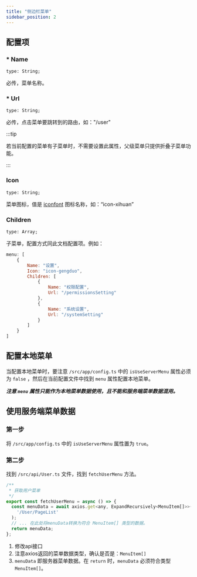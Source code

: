 ```yaml
---
title: "侧边栏菜单"
sidebar_position: 2
---
```


## 配置项

### * Name

`type: String;`

必传，菜单名称。

### * Url

`type: String;`

必传，点击菜单要跳转到的路由，如："/user"

:::tip

若当前配置的菜单有子菜单时，不需要设置此属性，父级菜单只提供折叠子菜单功能。

:::

### Icon

`type: String;`

菜单图标，值是 [iconfont](https://www.iconfont.cn/) 图标名称，如：“icon-xihuan”

### Children

`type: Array;`

子菜单，配置方式同此文档配置项。例如：

```js title="/src/app/config.ts"
menu: [
    {
        Name: "设置",
        Icon: "icon-gengduo",
        Children: [
            {
                Name: "权限配置",
                Url: "/permissionsSetting"
            },
            {
                Name: "系统设置",
                Url: "/systemSetting"
            }
        ]
    }
]
```
## 配置本地菜单

当配置本地菜单时，要注意 `/src/app/config.ts` 中的 `isUseServerMenu` 属性必须为 `false` ，然后在当前配置文件中找到 `menu` 属性配置本地菜单。

***注意 `menu` 属性只能作为本地菜单数据使用，且不能和服务端菜单数据混用。***

## 使用服务端菜单数据

### 第一步

将 `/src/app/config.ts` 中的 `isUseServerMenu` 属性置为 `true`。

### 第二步

找到 `/src/api/User.ts` 文件，找到 `fetchUserMenu` 方法。

```javascript title="/src/api/User.ts"
/**
 * 获取用户菜单
 */
export const fetchUserMenu = async () => {
  const menuData = await axios.get<any, ExpandRecursively<MenuItem[]>>(
    '/User/PageList'
  );
  // ... 在此处将menuData转换为符合 MenuItem[] 类型的数据。
  return menuData;
};
```

1. 修改api接口
2. 注意axios返回的菜单数据类型，确认是否是：`MenuItem[]`
3. `menuData` 即服务器菜单数据。在 `return` 时，`menuData` 必须符合类型 `MenuItem[]`。




